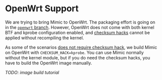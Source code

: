 # OpenWrt Support

We are trying to bring Mimic to OpenWrt. The packaging effort is going on in the [`openwrt` branch](https://github.com/hack3ric/mimic/tree/openwrt). However, OpenWrt does not come with both kernel BTF and kprobe configuration enabled, and [checksum hacks](checksum-hacks.md) cannot be applied without recompiling the kernel.

As some of the scenarios [does not require checksum hack](checksum-hacks.md#when-is-checksum-hack-not-necessary), we build Mimic on OpenWrt with `CHECKSUM_HACK=kprobe`. You can use Mimic normally without the kernel module, but if you do need the checksum hacks, you have to build the OpenWrt image manually.

*TODO: image build tutorial*
